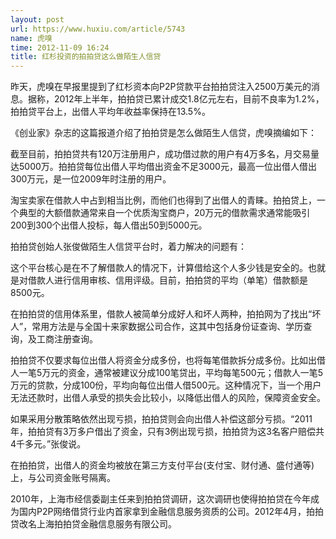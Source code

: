 ```yaml
---
layout: post
url: https://www.huxiu.com/article/5743
name: 虎嗅
time: 2012-11-09 16:24
title: 红杉投资的拍拍贷这么做陌生人信贷
---
```

昨天，虎嗅在早报里提到了红杉资本向P2P贷款平台拍拍贷注入2500万美元的消息。据称，2012年上半年，拍拍贷已累计成交1.8亿元左右，目前不良率为1.2%，拍拍贷平台上，出借人平均年收益率保持在13.5%。

《创业家》杂志的这篇报道介绍了拍拍贷是怎么做陌生人信贷，虎嗅摘编如下：

截至目前，拍拍贷共有120万注册用户，成功借过款的用户有4万多名，月交易量达5000万。拍拍贷每位出借人平均借出资金不足3000元，最高一位出借人借出300万元，是一位2009年时注册的用户。

淘宝卖家在借款人中占到相当比例，而他们也得到了出借人的青睐。拍拍贷上，一个典型的大额借款通常来自一个优质淘宝商户，20万元的借款需求通常能吸引200到300个出借人投标，每人借出50到5000元。

拍拍贷创始人张俊做陌生人信贷平台时，着力解决的问题有：

这个平台核心是在不了解借款人的情况下，计算借给这个人多少钱是安全的。也就是对借款人进行信用审核、信用评级。目前，拍拍贷的平均（单笔）借款额是8500元。

在拍拍贷的信用体系里，借款人被简单分成好人和坏人两种，拍拍网为了找出“坏人”，常用方法是与全国十来家数据公司合作，这其中包括身份证查询、学历查询，及工商注册查询。

拍拍贷不仅要求每位出借人将资金分成多份，也将每笔借款拆分成多份。比如出借人一笔5万元的资金，通常被建议分成100笔贷出，平均每笔500元；借款人一笔5万元的贷款，分成100份，平均向每位出借人借500元。这种情况下，当一个用户无法还款时，出借人承受的损失会比较小，以降低出借人的风险，保障资金安全。

如果采用分散策略依然出现亏损，拍拍贷则会向出借人补偿这部分亏损。“2011年，拍拍贷有3万多户借出了资金，只有3例出现亏损，拍拍贷为这3名客户赔偿共4千多元。”张俊说。

在拍拍贷，出借人的资金均被放在第三方支付平台(支付宝、财付通、盛付通等)上，与公司资金账号隔离。

2010年，上海市经信委副主任来到拍拍贷调研，这次调研也使得拍拍贷在今年成为国内P2P网络借贷行业内首家拿到金融信息服务资质的公司。2012年4月，拍拍贷改名上海拍拍贷金融信息服务有限公司。

